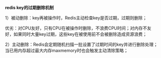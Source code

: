 **redis key的过期删除机制**

1）被动删除：key再被操作时，Redis主动检查key是否过期，过期则删除；

优劣：对CPU友好，只有CPU在被操作时删除，不浪费CPU时间；对内存不友好，如果同时大量key过期，这些key在被使用前不会被删除造成资源浪费；

2）主动删除：Redis会定期随机扫描一批设置了过期时间的key并进行删除处理；当已用内存超过最大内存maxmemory时也会触发主动清除策略；